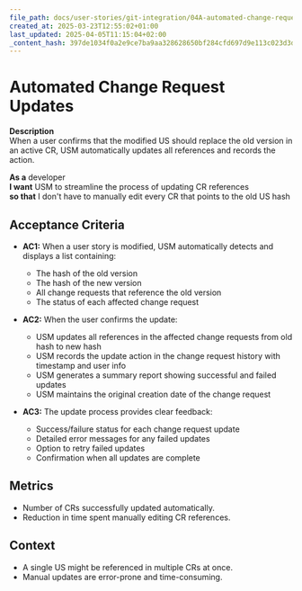 ```yaml
---
file_path: docs/user-stories/git-integration/04A-automated-change-request-updates.md
created_at: 2025-03-23T12:55:02+01:00
last_updated: 2025-04-05T11:15:04+02:00
_content_hash: 397de1034f0a2e9ce7ba9aa328628650bf284cfd697d9e113c023d3d0245a9d3
---
```


# Automated Change Request Updates
**Description**  
When a user confirms that the modified US should replace the old version in an active CR, USM automatically updates all references and records the action.

**As a** developer  
**I want** USM to streamline the process of updating CR references  
**so that** I don't have to manually edit every CR that points to the old US hash

## Acceptance Criteria
- **AC1:** When a user story is modified, USM automatically detects and displays a list containing:
  - The hash of the old version
  - The hash of the new version
  - All change requests that reference the old version
  - The status of each affected change request

- **AC2:** When the user confirms the update:
  - USM updates all references in the affected change requests from old hash to new hash
  - USM records the update action in the change request history with timestamp and user info
  - USM generates a summary report showing successful and failed updates
  - USM maintains the original creation date of the change request

- **AC3:** The update process provides clear feedback:
  - Success/failure status for each change request update
  - Detailed error messages for any failed updates
  - Option to retry failed updates
  - Confirmation when all updates are complete

## Metrics
- Number of CRs successfully updated automatically.
- Reduction in time spent manually editing CR references.

## Context
- A single US might be referenced in multiple CRs at once.
- Manual updates are error-prone and time-consuming.

